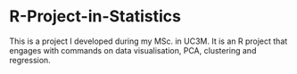 # R-Project-in-Statistics
This is a project I developed during my MSc. in UC3M. It is an R project that engages with commands on data visualisation, PCA, clustering and regression.  
